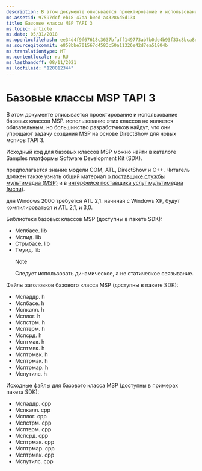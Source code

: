 ```yaml
---
description: В этом документе описывается проектирование и использование базовых классов MSP. использование этих классов не является обязательным, но большинство разработчиков найдут, что они упрощают задачу создания DirectShow MSP для TAPI 3s new мспи.
ms.assetid: 97597dcf-eb18-47aa-b0ed-a43286d5d134
title: Базовые классы MSP TAPI 3
ms.topic: article
ms.date: 05/31/2018
ms.openlocfilehash: ee34d4f9f67618c3637bfaff149773ab7b0de4b93f33c8bca8e5eb892527735e
ms.sourcegitcommit: e858bbe701567d4583c50a11326e42d7ea51804b
ms.translationtype: MT
ms.contentlocale: ru-RU
ms.lasthandoff: 08/11/2021
ms.locfileid: "120012344"
---
```

# <a name="tapi-3-msp-base-classes"></a>Базовые классы MSP TAPI 3

В этом документе описывается проектирование и использование базовых классов MSP. использование этих классов не является обязательным, но большинство разработчиков найдут, что они упрощают задачу создания MSP на основе DirectShow для новых мспиов TAPI 3.

Исходный код для базовых классов MSP можно найти в каталоге Samples платформы Software Development Kit (SDK).

предполагается знание модели COM, ATL, DirectShow и C++. Читатель должен также узнать общий материал [о поставщике службы мультимедиа (MSP)](about-the-media-service-provider-msp-.md) и в [интерфейсе поставщика услуг мультимедиа (мспи)](media-service-provider-interface-mspi-.md).

для Windows 2000 требуется ATL 2,1. начиная с Windows XP, будут компилироваться и ATL 2,1, и 3,0.

Библиотеки базовых классов MSP (доступны в пакете SDK):

-   Мспбасе. lib
-   Мспид. lib
-   Стрмбасе. lib
-   Тмуид. lib
    > [!Note]  
    > Следует использовать динамическое, а не статическое связывание.

     

Файлы заголовков базового класса MSP (доступны в пакете SDK):

-   Мспаддр. h
-   Мспбасе. h
-   Мспкалл. h
-   Мсплог. h
-   Мспстрм. h
-   Мсптерм. h
-   Мспсрд. h
-   Мсптмак. h
-   Мсптмвк. h
-   Мсптрмвк. h
-   Мсптрмак. h
-   Мсптрмар. h
-   Мспутилс. h

Исходные файлы для базового класса MSP (доступны в примерах пакета SDK):

-   Мспаддр. cpp
-   Мспкалл. cpp
-   Мсплог. cpp
-   Мспстрм. cpp
-   Мсптерм. cpp
-   Мспсрд. cpp
-   Мсптрмак. cpp
-   Мсптрмар. cpp
-   Мсптрмвк. cpp
-   Мспутилс. cpp

 

 



